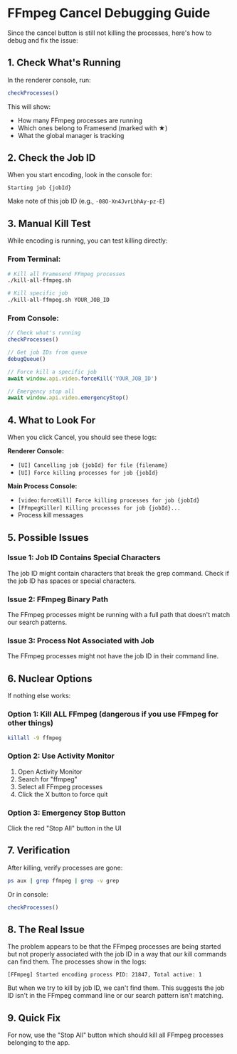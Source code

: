 # FFmpeg Cancel Debugging Guide

Since the cancel button is still not killing the processes, here's how to debug and fix the issue:

## 1. Check What's Running

In the renderer console, run:
```javascript
checkProcesses()
```

This will show:
- How many FFmpeg processes are running
- Which ones belong to Framesend (marked with ★)
- What the global manager is tracking

## 2. Check the Job ID

When you start encoding, look in the console for:
```
Starting job {jobId}
```

Make note of this job ID (e.g., `-08O-Xn4JvrLbhAy-pz-E`)

## 3. Manual Kill Test

While encoding is running, you can test killing directly:

### From Terminal:
```bash
# Kill all Framesend FFmpeg processes
./kill-all-ffmpeg.sh

# Kill specific job
./kill-all-ffmpeg.sh YOUR_JOB_ID
```

### From Console:
```javascript
// Check what's running
checkProcesses()

// Get job IDs from queue
debugQueue()

// Force kill a specific job
await window.api.video.forceKill('YOUR_JOB_ID')

// Emergency stop all
await window.api.video.emergencyStop()
```

## 4. What to Look For

When you click Cancel, you should see these logs:

**Renderer Console:**
- `[UI] Cancelling job {jobId} for file {filename}`
- `[UI] Force killing processes for job {jobId}`

**Main Process Console:**
- `[video:forceKill] Force killing processes for job {jobId}`
- `[FFmpegKiller] Killing processes for job {jobId}...`
- Process kill messages

## 5. Possible Issues

### Issue 1: Job ID Contains Special Characters
The job ID might contain characters that break the grep command. Check if the job ID has spaces or special characters.

### Issue 2: FFmpeg Binary Path
The FFmpeg processes might be running with a full path that doesn't match our search patterns.

### Issue 3: Process Not Associated with Job
The FFmpeg processes might not have the job ID in their command line.

## 6. Nuclear Options

If nothing else works:

### Option 1: Kill ALL FFmpeg (dangerous if you use FFmpeg for other things)
```bash
killall -9 ffmpeg
```

### Option 2: Use Activity Monitor
1. Open Activity Monitor
2. Search for "ffmpeg"
3. Select all FFmpeg processes
4. Click the X button to force quit

### Option 3: Emergency Stop Button
Click the red "Stop All" button in the UI

## 7. Verification

After killing, verify processes are gone:
```bash
ps aux | grep ffmpeg | grep -v grep
```

Or in console:
```javascript
checkProcesses()
```

## 8. The Real Issue

The problem appears to be that the FFmpeg processes are being started but not properly associated with the job ID in a way that our kill commands can find them. The processes show in the logs:

```
[FFmpeg] Started encoding process PID: 21847, Total active: 1
```

But when we try to kill by job ID, we can't find them. This suggests the job ID isn't in the FFmpeg command line or our search pattern isn't matching.

## 9. Quick Fix

For now, use the "Stop All" button which should kill all FFmpeg processes belonging to the app.